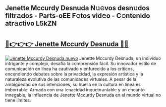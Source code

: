 ## Jenette Mccurdy Desnuda N𝚞𝚎vos desn𝚞dos filtr𝚊dos - Parts-oEE F𝚘tos vid𝚎o - C𝚘ntenido atr𝚊ctivo L5kZN

# <h2><a href="http://mba835b.tromn.icu/?c=Jenette+Mccurdy+Desnuda">🔗👉👉👉 Jenette Mccurdy Desnuda 🔗🔗</a></h2>

[![Jenette Mccurdy Desnuda nuevo](https://i.imgur.com/pEAQMta.gif)](http://mba835b.tromn.icu/?c=Jenette+Mccurdy+Desnuda)
Jenette Mccurdy Desnuda, un individuo intrigante y complejo, desafía la comprensión fácil. Su innovador estilo de comunicación en línea ha cautivado y enfurecido a los críticos, encendiendo debates sobre la privacidad, la expresión artística y la naturaleza evolutiva de las comunidades virtuales. A pesar de la ambigüedad de sus intenciones, su huella en la cultura en línea es imborrable. Armada con una tenacidad inquebrantable y un encanto innegable, la influencia de Jenette Mccurdy Desnuda en el mundo virtual no tiene límites.
